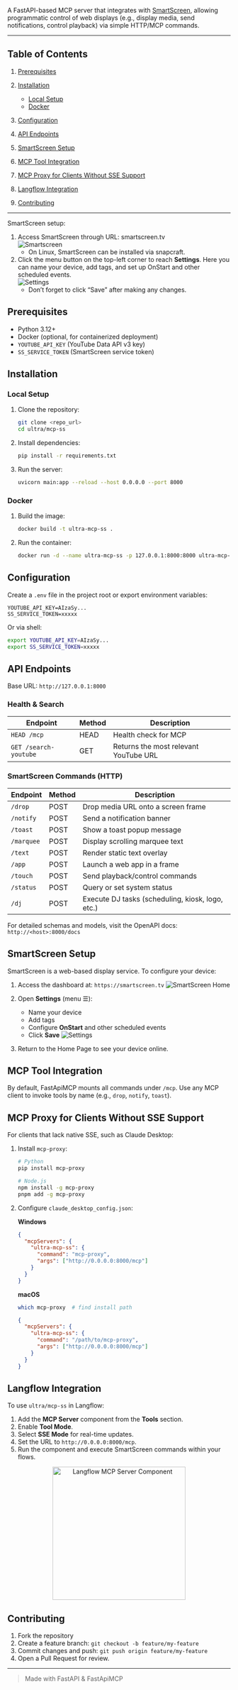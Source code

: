 A FastAPI-based MCP server that integrates with [SmartScreen](#smartscreen-setup), allowing programmatic control of web displays (e.g., display media, send notifications, control playback) via simple HTTP/MCP commands.

---

## Table of Contents

1. [Prerequisites](#prerequisites)
2. [Installation](#installation)

   * [Local Setup](#local-setup)
   * [Docker](#docker)
3. [Configuration](#configuration)
4. [API Endpoints](#api-endpoints)
5. [SmartScreen Setup](#smartscreen-setup)
6. [MCP Tool Integration](#mcp-tool-integration)
7. [MCP Proxy for Clients Without SSE Support](#mcp-proxy-for-clients-without-sse-support)
8. [Langflow Integration](#langflow-integration)
9. [Contributing](#contributing)

---

SmartScreen setup:
1. Access SmartScreen through URL: smartscreen.tv  
![Smartscreen](./img/smartscreen-main.png "Smartscreen")
   * On Linux, SmartScreen can be installed via snapcraft.
2. Click the menu button on the top-left corner to reach 
**Settings**. Here you can name your device, add tags, and set up OnStart and other scheduled events.  
![Settings](./img/settings.png "Settings")
   * Don’t forget to click “Save” after making any changes.

## Prerequisites

* Python 3.12+
* Docker (optional, for containerized deployment)
* `YOUTUBE_API_KEY` (YouTube Data API v3 key)
* `SS_SERVICE_TOKEN` (SmartScreen service token)

## Installation

### Local Setup

1. Clone the repository:

   ```bash
   git clone <repo_url>
   cd ultra/mcp-ss
   ```

2. Install dependencies:

   ```bash
   pip install -r requirements.txt
   ```

3. Run the server:

   ```bash
   uvicorn main:app --reload --host 0.0.0.0 --port 8000
   ```

### Docker

1. Build the image:

   ```bash
   docker build -t ultra-mcp-ss .
   ```
2. Run the container:

   ```bash
   docker run -d --name ultra-mcp-ss -p 127.0.0.1:8000:8000 ultra-mcp-ss
   ```

## Configuration

Create a `.env` file in the project root or export environment variables:

```dotenv
YOUTUBE_API_KEY=AIzaSy...
SS_SERVICE_TOKEN=xxxxx
```

Or via shell:

```bash
export YOUTUBE_API_KEY=AIzaSy...
export SS_SERVICE_TOKEN=xxxxx
```

## API Endpoints

Base URL: `http://127.0.0.1:8000`

### Health & Search

| Endpoint              | Method | Description                           |
| --------------------- | ------ | ------------------------------------- |
| `HEAD /mcp`           | HEAD   | Health check for MCP                  |
| `GET /search-youtube` | GET    | Returns the most relevant YouTube URL |

### SmartScreen Commands (HTTP)

| Endpoint   | Method | Description                                      |
| ---------- | ------ | ------------------------------------------------ |
| `/drop`    | POST   | Drop media URL onto a screen frame               |
| `/notify`  | POST   | Send a notification banner                       |
| `/toast`   | POST   | Show a toast popup message                       |
| `/marquee` | POST   | Display scrolling marquee text                   |
| `/text`    | POST   | Render static text overlay                       |
| `/app`     | POST   | Launch a web app in a frame                      |
| `/touch`   | POST   | Send playback/control commands                   |
| `/status`  | POST   | Query or set system status                       |
| `/dj`      | POST   | Execute DJ tasks (scheduling, kiosk, logo, etc.) |

For detailed schemas and models, visit the OpenAPI docs: `http://<host>:8000/docs`

## SmartScreen Setup

SmartScreen is a web-based display service. To configure your device:

1. Access the dashboard at: `https://smartscreen.tv`
   ![SmartScreen Home](./img/smartscreen-main.png)
2. Open **Settings** (menu ☰):

   * Name your device
   * Add tags
   * Configure **OnStart** and other scheduled events
   * Click **Save**
     ![Settings](./img/settings.png)
3. Return to the Home Page to see your device online.

## MCP Tool Integration

By default, FastApiMCP mounts all commands under `/mcp`. Use any MCP client to invoke tools by name (e.g., `drop`, `notify`, `toast`).

## MCP Proxy for Clients Without SSE Support

For clients that lack native SSE, such as Claude Desktop:

1. Install `mcp-proxy`:

   ```bash
   # Python
   pip install mcp-proxy

   # Node.js
   npm install -g mcp-proxy
   pnpm add -g mcp-proxy
   ```
2. Configure `claude_desktop_config.json`:

   **Windows**

   ```json
   {
     "mcpServers": {
       "ultra-mcp-ss": {
         "command": "mcp-proxy",
         "args": ["http://0.0.0.0:8000/mcp"]
       }
     }
   }
   ```

   **macOS**

   ```bash
   which mcp-proxy  # find install path
   ```

   ```json
   {
     "mcpServers": {
       "ultra-mcp-ss": {
         "command": "/path/to/mcp-proxy",
         "args": ["http://0.0.0.0:8000/mcp"]
       }
     }
   }
   ```

## Langflow Integration

To use `ultra/mcp-ss` in Langflow:

1. Add the **MCP Server** component from the **Tools** section.
2. Enable **Tool Mode**.
3. Select **SSE Mode** for real-time updates.
4. Set the URL to `http://0.0.0.0:8000/mcp`.
5. Run the component and execute SmartScreen commands within your flows.

<p align="center">
  <img src="./img/mcpserver-component.png" alt="Langflow MCP Server Component" width="300"/>
</p>

## Contributing

1. Fork the repository
2. Create a feature branch: `git checkout -b feature/my-feature`
3. Commit changes and push: `git push origin feature/my-feature`
4. Open a Pull Request for review.

---

> Made with FastAPI & FastApiMCP

